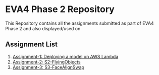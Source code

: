 # EVA4 Phase 2 Repository
 
 This Repository contains all the assignments submitted as part of EVA4 Phase 2 and also displayed/used on 

## Assignment List

1. [Assignment-1: Deploying a model on AWS Lambda](https://github.com/rajy4683/EVA4P2/tree/master/S1-BasicDeployment)
2. [Assignment-2: S2-FlyingObjects](https://github.com/rajy4683/EVA4P2/tree/master/S2-FlyingObjects)
3. [Assignment-3: S3-FaceAlignSwap](https://github.com/rajy4683/EVA4P2/tree/master/S3-FaceAlignSwap)
